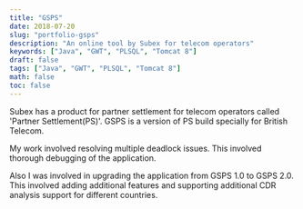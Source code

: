 ```yaml
---
title: "GSPS"
date: 2018-07-20
slug: "portfolio-gsps"
description: "An online tool by Subex for telecom operators"
keywords: ["Java", "GWT", "PLSQL", "Tomcat 8"]
draft: false
tags: ["Java", "GWT", "PLSQL", "Tomcat 8"]
math: false
toc: false
---
```

<!-- {{< figure src="/portfolio/gsps/telecome1.jpg" caption="" >}}-->

Subex has a product for partner settlement for telecom operators called 'Partner Settlement(PS)'. GSPS is a version of PS build specially for British Telecom.

My work involved resolving multiple deadlock issues. This involved thorough debugging of the application.

Also I was involved in upgrading the application from GSPS 1.0 to GSPS 2.0. This involved adding additional features and supporting additional CDR analysis support for different countries.